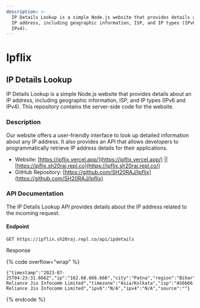 ```yaml
---
description: >-
  IP Details Lookup is a simple Node.js website that provides details about an
  IP address, including geographic information, ISP, and IP types (IPv6 and
  IPv4).
---
```


# Ipflix



## IP Details Lookup

IP Details Lookup is a simple Node.js website that provides details about an IP address, including geographic information, ISP, and IP types (IPv6 and IPv4). This repository contains the server-side code for the website.

### Description

Our website offers a user-friendly interface to look up detailed information about any IP address. It also provides an API that allows developers to programmatically retrieve IP address details for their applications.

* Website: [https://ipflix.vercel.app/](https://ipflix.vercel.app/) || [https://ipflix.sh20raj.repl.co](https://ipflix.sh20raj.repl.co/)
* GitHub Repository: [https://github.com/SH20RAJ/Ipflix](https://github.com/SH20RAJ/Ipflix)

### API Documentation

The IP Details Lookup API provides details about the IP address related to the incoming request.

#### Endpoint

```uri
GET https://ipflix.sh20raj.repl.co/api/ipdetails
```

Response

{% code overflow="wrap" %}
```json5
{"timestamp":"2023-07-25T04:23:31.666Z","ip":"162.68.666.666","city":"Patna","region":"Bihar","country":"IN","loc":"26.6666,85.6666","org":"AS6666 Reliance Jio Infocomm Limited","timezone":"Asia/Kolkata","isp":"AS6666 Reliance Jio Infocomm Limited","ipv6":"N/A","ipv4":"N/A","source":""}
```
{% endcode %}











